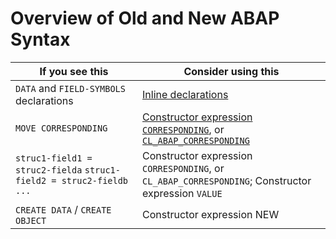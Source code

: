 # Overview of Old and New ABAP Syntax

|If you see this|Consider using this|
|--|--|
|`DATA` and `FIELD-SYMBOLS` declarations|[Inline declarations](https://blogs.sap.com/?p=85780)|
|`MOVE CORRESPONDING`|[Constructor expression `CORRESPONDING`](https://blogs.sap.com/?p=101549), or [`CL_ABAP_CORRESPONDING`](https://blogs.sap.com/?p=133686)|
|`struc1-field1 = struc2-fielda` `struc1-field2 = struc2-fieldb` `...`|Constructor expression `CORRESPONDING`, or `CL_ABAP_CORRESPONDING`; Constructor expression `VALUE`|
|`CREATE DATA` / `CREATE OBJECT`|Constructor expression NEW|
